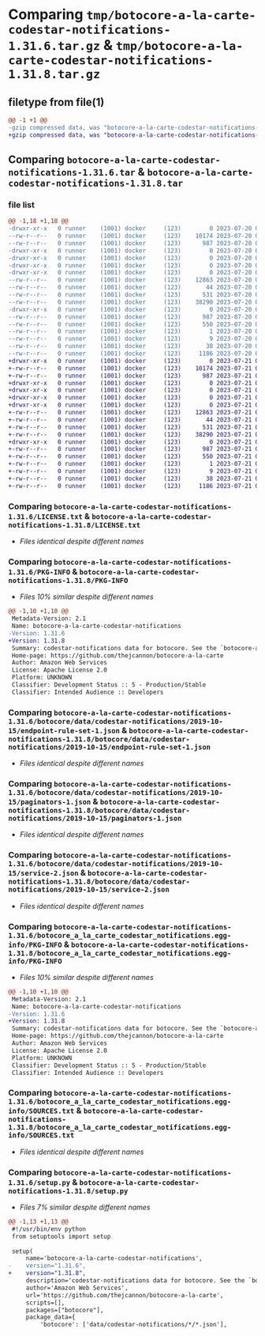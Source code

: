 # Comparing `tmp/botocore-a-la-carte-codestar-notifications-1.31.6.tar.gz` & `tmp/botocore-a-la-carte-codestar-notifications-1.31.8.tar.gz`

## filetype from file(1)

```diff
@@ -1 +1 @@
-gzip compressed data, was "botocore-a-la-carte-codestar-notifications-1.31.6.tar", last modified: Thu Jul 20 01:20:08 2023, max compression
+gzip compressed data, was "botocore-a-la-carte-codestar-notifications-1.31.8.tar", last modified: Fri Jul 21 01:21:17 2023, max compression
```

## Comparing `botocore-a-la-carte-codestar-notifications-1.31.6.tar` & `botocore-a-la-carte-codestar-notifications-1.31.8.tar`

### file list

```diff
@@ -1,18 +1,18 @@
-drwxr-xr-x   0 runner    (1001) docker     (123)        0 2023-07-20 01:20:08.542586 botocore-a-la-carte-codestar-notifications-1.31.6/
--rw-r--r--   0 runner    (1001) docker     (123)    10174 2023-07-20 01:20:08.000000 botocore-a-la-carte-codestar-notifications-1.31.6/LICENSE.txt
--rw-r--r--   0 runner    (1001) docker     (123)      987 2023-07-20 01:20:08.542586 botocore-a-la-carte-codestar-notifications-1.31.6/PKG-INFO
-drwxr-xr-x   0 runner    (1001) docker     (123)        0 2023-07-20 01:20:08.538586 botocore-a-la-carte-codestar-notifications-1.31.6/botocore/
-drwxr-xr-x   0 runner    (1001) docker     (123)        0 2023-07-20 01:20:08.542586 botocore-a-la-carte-codestar-notifications-1.31.6/botocore/data/
-drwxr-xr-x   0 runner    (1001) docker     (123)        0 2023-07-20 01:20:08.542586 botocore-a-la-carte-codestar-notifications-1.31.6/botocore/data/codestar-notifications/
-drwxr-xr-x   0 runner    (1001) docker     (123)        0 2023-07-20 01:20:08.542586 botocore-a-la-carte-codestar-notifications-1.31.6/botocore/data/codestar-notifications/2019-10-15/
--rw-r--r--   0 runner    (1001) docker     (123)    12863 2023-07-20 01:19:55.000000 botocore-a-la-carte-codestar-notifications-1.31.6/botocore/data/codestar-notifications/2019-10-15/endpoint-rule-set-1.json
--rw-r--r--   0 runner    (1001) docker     (123)       44 2023-07-20 01:19:55.000000 botocore-a-la-carte-codestar-notifications-1.31.6/botocore/data/codestar-notifications/2019-10-15/examples-1.json
--rw-r--r--   0 runner    (1001) docker     (123)      531 2023-07-20 01:19:55.000000 botocore-a-la-carte-codestar-notifications-1.31.6/botocore/data/codestar-notifications/2019-10-15/paginators-1.json
--rw-r--r--   0 runner    (1001) docker     (123)    38290 2023-07-20 01:19:55.000000 botocore-a-la-carte-codestar-notifications-1.31.6/botocore/data/codestar-notifications/2019-10-15/service-2.json
-drwxr-xr-x   0 runner    (1001) docker     (123)        0 2023-07-20 01:20:08.542586 botocore-a-la-carte-codestar-notifications-1.31.6/botocore_a_la_carte_codestar_notifications.egg-info/
--rw-r--r--   0 runner    (1001) docker     (123)      987 2023-07-20 01:20:08.000000 botocore-a-la-carte-codestar-notifications-1.31.6/botocore_a_la_carte_codestar_notifications.egg-info/PKG-INFO
--rw-r--r--   0 runner    (1001) docker     (123)      550 2023-07-20 01:20:08.000000 botocore-a-la-carte-codestar-notifications-1.31.6/botocore_a_la_carte_codestar_notifications.egg-info/SOURCES.txt
--rw-r--r--   0 runner    (1001) docker     (123)        1 2023-07-20 01:20:08.000000 botocore-a-la-carte-codestar-notifications-1.31.6/botocore_a_la_carte_codestar_notifications.egg-info/dependency_links.txt
--rw-r--r--   0 runner    (1001) docker     (123)        9 2023-07-20 01:20:08.000000 botocore-a-la-carte-codestar-notifications-1.31.6/botocore_a_la_carte_codestar_notifications.egg-info/top_level.txt
--rw-r--r--   0 runner    (1001) docker     (123)       38 2023-07-20 01:20:08.542586 botocore-a-la-carte-codestar-notifications-1.31.6/setup.cfg
--rw-r--r--   0 runner    (1001) docker     (123)     1186 2023-07-20 01:20:08.000000 botocore-a-la-carte-codestar-notifications-1.31.6/setup.py
+drwxr-xr-x   0 runner    (1001) docker     (123)        0 2023-07-21 01:21:17.130842 botocore-a-la-carte-codestar-notifications-1.31.8/
+-rw-r--r--   0 runner    (1001) docker     (123)    10174 2023-07-21 01:21:16.000000 botocore-a-la-carte-codestar-notifications-1.31.8/LICENSE.txt
+-rw-r--r--   0 runner    (1001) docker     (123)      987 2023-07-21 01:21:17.130842 botocore-a-la-carte-codestar-notifications-1.31.8/PKG-INFO
+drwxr-xr-x   0 runner    (1001) docker     (123)        0 2023-07-21 01:21:17.126842 botocore-a-la-carte-codestar-notifications-1.31.8/botocore/
+drwxr-xr-x   0 runner    (1001) docker     (123)        0 2023-07-21 01:21:17.126842 botocore-a-la-carte-codestar-notifications-1.31.8/botocore/data/
+drwxr-xr-x   0 runner    (1001) docker     (123)        0 2023-07-21 01:21:17.126842 botocore-a-la-carte-codestar-notifications-1.31.8/botocore/data/codestar-notifications/
+drwxr-xr-x   0 runner    (1001) docker     (123)        0 2023-07-21 01:21:17.126842 botocore-a-la-carte-codestar-notifications-1.31.8/botocore/data/codestar-notifications/2019-10-15/
+-rw-r--r--   0 runner    (1001) docker     (123)    12863 2023-07-21 01:21:06.000000 botocore-a-la-carte-codestar-notifications-1.31.8/botocore/data/codestar-notifications/2019-10-15/endpoint-rule-set-1.json
+-rw-r--r--   0 runner    (1001) docker     (123)       44 2023-07-21 01:21:06.000000 botocore-a-la-carte-codestar-notifications-1.31.8/botocore/data/codestar-notifications/2019-10-15/examples-1.json
+-rw-r--r--   0 runner    (1001) docker     (123)      531 2023-07-21 01:21:06.000000 botocore-a-la-carte-codestar-notifications-1.31.8/botocore/data/codestar-notifications/2019-10-15/paginators-1.json
+-rw-r--r--   0 runner    (1001) docker     (123)    38290 2023-07-21 01:21:06.000000 botocore-a-la-carte-codestar-notifications-1.31.8/botocore/data/codestar-notifications/2019-10-15/service-2.json
+drwxr-xr-x   0 runner    (1001) docker     (123)        0 2023-07-21 01:21:17.130842 botocore-a-la-carte-codestar-notifications-1.31.8/botocore_a_la_carte_codestar_notifications.egg-info/
+-rw-r--r--   0 runner    (1001) docker     (123)      987 2023-07-21 01:21:17.000000 botocore-a-la-carte-codestar-notifications-1.31.8/botocore_a_la_carte_codestar_notifications.egg-info/PKG-INFO
+-rw-r--r--   0 runner    (1001) docker     (123)      550 2023-07-21 01:21:17.000000 botocore-a-la-carte-codestar-notifications-1.31.8/botocore_a_la_carte_codestar_notifications.egg-info/SOURCES.txt
+-rw-r--r--   0 runner    (1001) docker     (123)        1 2023-07-21 01:21:17.000000 botocore-a-la-carte-codestar-notifications-1.31.8/botocore_a_la_carte_codestar_notifications.egg-info/dependency_links.txt
+-rw-r--r--   0 runner    (1001) docker     (123)        9 2023-07-21 01:21:17.000000 botocore-a-la-carte-codestar-notifications-1.31.8/botocore_a_la_carte_codestar_notifications.egg-info/top_level.txt
+-rw-r--r--   0 runner    (1001) docker     (123)       38 2023-07-21 01:21:17.130842 botocore-a-la-carte-codestar-notifications-1.31.8/setup.cfg
+-rw-r--r--   0 runner    (1001) docker     (123)     1186 2023-07-21 01:21:16.000000 botocore-a-la-carte-codestar-notifications-1.31.8/setup.py
```

### Comparing `botocore-a-la-carte-codestar-notifications-1.31.6/LICENSE.txt` & `botocore-a-la-carte-codestar-notifications-1.31.8/LICENSE.txt`

 * *Files identical despite different names*

### Comparing `botocore-a-la-carte-codestar-notifications-1.31.6/PKG-INFO` & `botocore-a-la-carte-codestar-notifications-1.31.8/PKG-INFO`

 * *Files 10% similar despite different names*

```diff
@@ -1,10 +1,10 @@
 Metadata-Version: 2.1
 Name: botocore-a-la-carte-codestar-notifications
-Version: 1.31.6
+Version: 1.31.8
 Summary: codestar-notifications data for botocore. See the `botocore-a-la-carte` package for more info.
 Home-page: https://github.com/thejcannon/botocore-a-la-carte
 Author: Amazon Web Services
 License: Apache License 2.0
 Platform: UNKNOWN
 Classifier: Development Status :: 5 - Production/Stable
 Classifier: Intended Audience :: Developers
```

### Comparing `botocore-a-la-carte-codestar-notifications-1.31.6/botocore/data/codestar-notifications/2019-10-15/endpoint-rule-set-1.json` & `botocore-a-la-carte-codestar-notifications-1.31.8/botocore/data/codestar-notifications/2019-10-15/endpoint-rule-set-1.json`

 * *Files identical despite different names*

### Comparing `botocore-a-la-carte-codestar-notifications-1.31.6/botocore/data/codestar-notifications/2019-10-15/paginators-1.json` & `botocore-a-la-carte-codestar-notifications-1.31.8/botocore/data/codestar-notifications/2019-10-15/paginators-1.json`

 * *Files identical despite different names*

### Comparing `botocore-a-la-carte-codestar-notifications-1.31.6/botocore/data/codestar-notifications/2019-10-15/service-2.json` & `botocore-a-la-carte-codestar-notifications-1.31.8/botocore/data/codestar-notifications/2019-10-15/service-2.json`

 * *Files identical despite different names*

### Comparing `botocore-a-la-carte-codestar-notifications-1.31.6/botocore_a_la_carte_codestar_notifications.egg-info/PKG-INFO` & `botocore-a-la-carte-codestar-notifications-1.31.8/botocore_a_la_carte_codestar_notifications.egg-info/PKG-INFO`

 * *Files 10% similar despite different names*

```diff
@@ -1,10 +1,10 @@
 Metadata-Version: 2.1
 Name: botocore-a-la-carte-codestar-notifications
-Version: 1.31.6
+Version: 1.31.8
 Summary: codestar-notifications data for botocore. See the `botocore-a-la-carte` package for more info.
 Home-page: https://github.com/thejcannon/botocore-a-la-carte
 Author: Amazon Web Services
 License: Apache License 2.0
 Platform: UNKNOWN
 Classifier: Development Status :: 5 - Production/Stable
 Classifier: Intended Audience :: Developers
```

### Comparing `botocore-a-la-carte-codestar-notifications-1.31.6/botocore_a_la_carte_codestar_notifications.egg-info/SOURCES.txt` & `botocore-a-la-carte-codestar-notifications-1.31.8/botocore_a_la_carte_codestar_notifications.egg-info/SOURCES.txt`

 * *Files identical despite different names*

### Comparing `botocore-a-la-carte-codestar-notifications-1.31.6/setup.py` & `botocore-a-la-carte-codestar-notifications-1.31.8/setup.py`

 * *Files 7% similar despite different names*

```diff
@@ -1,13 +1,13 @@
 #!/usr/bin/env python
 from setuptools import setup
 
 setup(
     name='botocore-a-la-carte-codestar-notifications',
-    version="1.31.6",
+    version="1.31.8",
     description='codestar-notifications data for botocore. See the `botocore-a-la-carte` package for more info.',
     author='Amazon Web Services',
     url='https://github.com/thejcannon/botocore-a-la-carte',
     scripts=[],
     packages=["botocore"],
     package_data={
         'botocore': ['data/codestar-notifications/*/*.json'],
```

